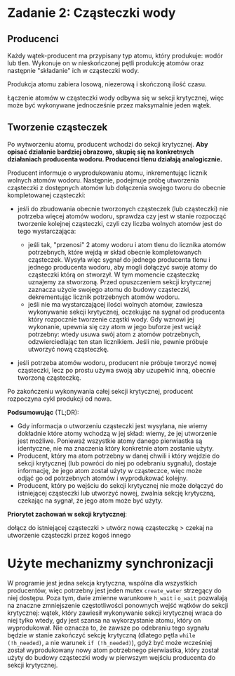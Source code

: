 # Zadanie 2: Cząsteczki wody

## Producenci

Każdy wątek-producent ma przypisany typ atomu, który produkuje: wodór lub tlen. Wykonuje on w nieskończonej pętli produkcję atomów
oraz następnie "składanie" ich w cząsteczki wody.

Produkcja atomu zabiera losową, niezerową i skończoną ilość czasu.

Łączenie atomów w cząsteczki wody odbywa się w sekcji krytycznej, więc może być wykonywane jednocześnie przez maksymalnie jeden wątek.

## Tworzenie cząsteczek

Po wytworzeniu atomu, producent wchodzi do sekcji krytycznej. __Aby opisać działanie bardziej obrazowo,
skupię się na konkretnych działaniach producenta wodoru. Producenci tlenu działają analogicznie.__

Producent informuje o wyprodukowaniu atomu, inkrementując licznik wolnych atomów wodoru. Następnie, podejmuje próbę utworzenia cząsteczki z dostępnych atomów
lub dołączenia swojego tworu do obecnie kompletowanej cząsteczki:

* jeśli do zbudowania obecnie tworzonych cząsteczek (lub cząsteczki) nie potrzeba więcej atomów wodoru, sprawdza czy jest w stanie rozpocząć tworzenie kolejnej cząsteczki, czyli czy liczba wolnych atomów jest do tego wystarczająca:
  * jeśli tak, "przenosi" 2 atomy wodoru i atom tlenu do licznika atomów potrzebnych, które wejdą w skład obecnie kompletowanych cząsteczek.
Wysyła więc sygnał do jednego producenta tlenu i jednego producenta wodoru, aby mogli dołączyć swoje atomy do cząsteczki którą on stworzył.
W tym momencie cząsteczkę uznajemy za stworzoną. Przed opuszczeniem sekcji krytycznej
zaznacza użycie swojego atomu do budowy cząsteczki, dekrementując licznik potrzebnych atomów wodoru.
  * jeśli nie ma wystarczającej ilości wolnych atomów, zawiesza wykonywanie sekcji krytycznej, oczekując na sygnał od producenta który rozpocznie tworzenie
cząstki wody. Gdy wznowi jej wykonanie, upewnia się czy atom w jego buforze jest wciąż potrzebny: wtedy usuwa swój atom z atomów potrzebnych, odzwierciedlając
ten stan licznikiem. Jeśli nie, pewnie próbuje utworzyć nową cząsteczkę.

* jeśli potrzeba atomów wodoru, producent nie próbuje tworzyć nowej cząsteczki, lecz po prostu używa swoją aby uzupełnić inną, obecnie tworzoną cząsteczkę.

Po zakończeniu wykonywania całej sekcji krytycznej, producent rozpoczyna cykl produkcji od nowa.

**Podsumowując** (TL;DR):
 * Gdy informacja o utworzeniu cząsteczki jest wysyłana, nie wiemy dokładnie które atomy wchodzą w jej skład: wiemy, że jej utworzenie
jest możliwe. Ponieważ wszystkie atomy danego pierwiastka są identyczne, nie ma znaczenia który konkretnie atom zostanie użyty.
 * Producent, który ma atom potrzebny w danej chwili i który wejdzie do sekcji krytycznej (lub powróci do niej po odebraniu sygnału),
dostaje informację, że jego atom został użyty w cząsteczce, więc może odjąć go od potrzebnych atomów i wyprodukować kolejny.
 * Producent, który po wejściu do sekcji krytycznej nie może dołączyć do istniejącej cząsteczki lub utworzyć nowej, zwalnia sekcję krytyczną,
 czekając na sygnał, że jego atom może być użyty.

**Priorytet zachowań w sekcji krytycznej**:

dołącz do istniejącej cząsteczki > utwórz nową cząsteczkę > czekaj na utworzenie cząsteczki przez kogoś innego


# Użyte mechanizmy synchronizacji

W programie jest jedna sekcja krytyczna, wspólna dla wszystkich producentów, więc potrzebny jest jeden mutex `create_water` strzegący do niej dostępu. Poza tym,
dwie zmienne warunkowe `h_wait` i `o_wait` pozwalają na znaczne zmniejszenie częstotliwości ponownych wejść wątków do sekcji krytycznej: wątek, który zawiesił wykonywanie sekcji krytycznej wraca do niej tylko wtedy, gdy jest szansa na wykorzystanie atomu, który on wyprodukował. Nie oznacza to, że zawsze po odebraniu tego sygnału będzie w stanie zakończyć
sekcję krytyczną (dlatego pętla `while (!h_needed)`, a nie warunek `if (!h_needed)`), gdyż być może wcześniej został wyprodukowany nowy atom potrzebnego
pierwiastka, który został użyty do budowy cząsteczki wody w pierwszym wejściu producenta do sekcji krytycznej.
